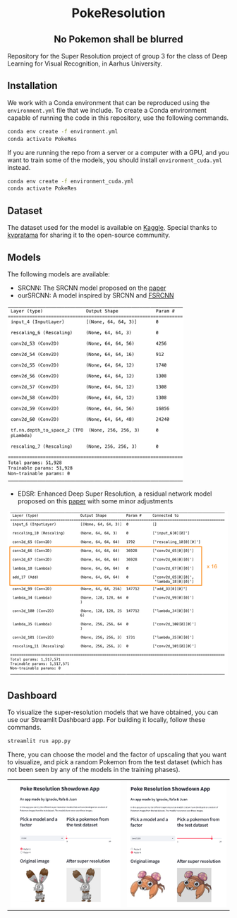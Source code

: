 <h1 align="center">
  <br>
  PokeResolution
  <br>
</h1>

<h2 align="center">No Pokemon shall be blurred</h2>

Repository for the Super Resolution project of group 3 for the class of Deep Learning for Visual Recognition, in Aarhus University. 

## Installation
We work with a Conda environment that can be reproduced using the `environment.yml` file that we include. To create a Conda environment capable of running the code in this repository, use the following commands. 

```bash
conda env create -f environment.yml
conda activate PokeRes
```

If you are running the repo from a server or a computer with a GPU, and you want to train some of the models, you should install `environment_cuda.yml` instead.
```bash
conda env create -f environment_cuda.yml
conda activate PokeRes
```

## Dataset
The dataset used for the model is available on [Kaggle](https://www.kaggle.com/datasets/kvpratama/pokemon-images-dataset). Special thanks to [kvpratama](https://www.kaggle.com/kvpratama) for sharing it to the open-source community.

## Models
The following models are available:

- SRCNN: The SRCNN model proposed on the [paper](https://link.springer.com/chapter/10.1007/978-3-319-10593-2_13)
- ourSRCNN: A model inspired by SRCNN and [FSRCNN](https://link.springer.com/chapter/10.1007/978-3-319-46475-6_25)

<img src="visualAssets/ourSRCNNSummary.png" alt="drawing" width="400"/>

- EDSR: Enhanced Deep Super Resolution, a residual network model proposed on this [paper](https://ieeexplore.ieee.org/document/8014885) with some minor adjustments

<img src="visualAssets/EDSRSummary.png" alt="drawing" width="500"/>

## Dashboard
To visualize the super-resolution models that we have obtained, you can use our Streamlit Dashboard app. For building it locally, follow these commands.

```bash
streamlit run app.py
```

There, you can choose the model and the factor of upscaling that you want to visualize, and pick a random Pokemon from the test dataset (which has not been seen by any of the models in the training phases). 

<table  cellspacing="0" cellpadding="0"><tr>
<td> <img src="visualAssets/dashboard1.png" alt="Screenshot 1"/> </td>
<td> <img src="visualAssets/dashboard2.png" alt="Screenshot 2" /> </td>
</tr></table>